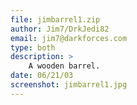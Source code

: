```yaml
---
file: jimbarrel1.zip
author: Jim7/DrkJedi82
email: jim7@darkforces.com
type: both
description: >
    A wooden barrel.
date: 06/21/03
screenshot: jimbarrel1.jpg
---
```

